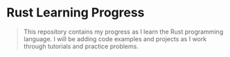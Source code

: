 # Rust Learning Progress
> This repository contains my progress as I learn the Rust programming language. I will be adding code examples and projects as I work through tutorials and practice problems.
